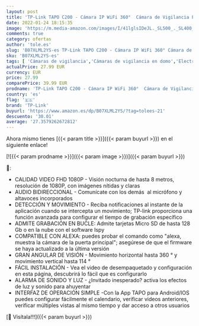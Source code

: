 ```yaml
---
layout: post
title: 'TP-Link TAPO C200 - Cámara IP WiFi 360°  Cámara de Vigilancia FHD 1080p  Visión nocturna  Admite tarjeta SD  Audio Doble Vía  Detección de movimiento  Control Remoto  Compatible con Alexa'
date: 2022-01-24 18:15:35
image: 'https://m.media-amazon.com/images/I/41lglsIDeJL._SL500_._SL400_.jpg'
comments: true
category: ofertas
author: 'tole.es'
slug: 'B07XLML2YS-es TP-Link TAPO C200 - Cámara IP WiFi 360° Cámara de...'
sku: 'B07XLML2YS-es'
tags: [ 'Cámaras de vigilancia','Cámaras de vigilancia en domo','Electrónica','Fotografía y videocámaras','alexa','tp-link', ]
actualPrice: 27.99 EUR
currency: EUR
price: 27.99
comparePrice: 39.99 EUR
prodname: 'TP-Link TAPO C200 - Cámara IP WiFi 360°  Cámara de Vigilancia FHD 1080p  Visión nocturna  Admite tarjeta SD  Audio Doble Vía  Detección de movimiento  Control Remoto  Compatible con Alexa'
country: 'es'
flag: '🇪🇸'
brand: 'TP-Link'
buyurl: 'https://www.amazon.es/dp/B07XLML2YS/?tag=tolees-21'
descuento: '30.01'
average: '27.3579262672812'
---
```


Ahora mismo tienes [{{< param title >}}]({{< param buyurl >}}) en el siguiente enlace!

[![{{< param prodname >}}]({{< param image >}})]({{< param buyurl >}})

🔎:

- CALIDAD VIDEO FHD 1080P - Visión nocturna de hasta 8 metros, resolución de 1080P, con imágenes nítidas y claras
- AUDIO BIDIRECCIONAL - Comunícate con los demás  al micrófono y altavoces incorporados
- DETECCIÓN Y MOVIMIENTO - Reciba notificaciones al instante de la aplicación cuando se intercepta un movimiento; TP-link proporciona una función avanzada para configurar el tiempo de grabación específico
- ADMITE GRABACIÓN EN BUCLE: Admite tarjetas Micro SD de hasta 128 Gb o en la nube con el software Ispy
- COMPATIBLE CON ALEXA: puedes probar el comando como "alexa, muestra la cámara de la puerta principal"; asegúrese de que el firmware se haya actualizado a la última versión
- GRAN ANGULAR DE VISIÓN - Movimiento horizontal hasta 360 ° y movimiento vertical hasta 114 °
- FÁCIL INSTALACIÓN - Vea el video de desempaquetado y configuración en esta página, descubrirá lo fácil que es configurarlo
- ALARMA DE SONIDO Y LUZ - ¿Invitado inesperado? activa los efectos de luz y sonido para ahuyentar
- INTERFAZ DE OPERACIÓN SIMPLE -Con la App TAPO para Android/IOS puedes configurar fácilmente el calendario, verificar videos anteriores, verificar múltiples vistas al mismo tiempo y dar acceso a otros usuarios

[🛒 Visítala!!!]({{< param buyurl >}})
